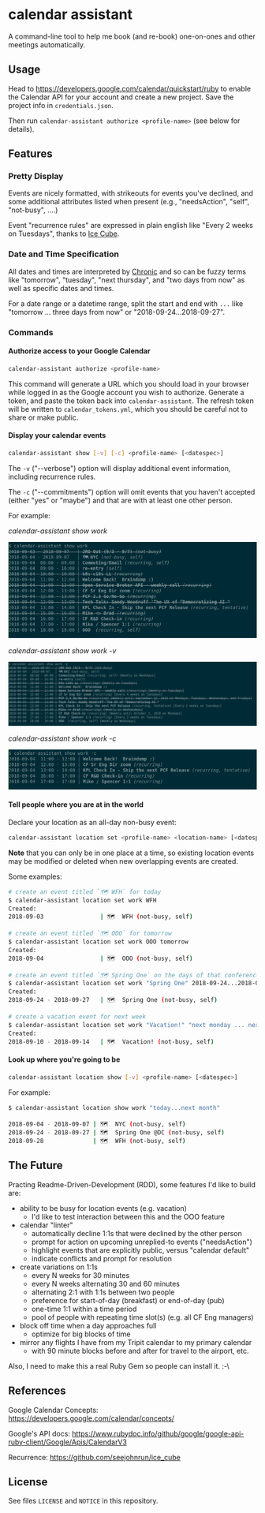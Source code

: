 # calendar assistant

A command-line tool to help me book (and re-book) one-on-ones and other meetings automatically.


## Usage

Head to https://developers.google.com/calendar/quickstart/ruby to enable the Calendar API for your account and create a new project. Save the project info in `credentials.json`.

Then run `calendar-assistant authorize <profile-name>` (see below for details).


## Features

### Pretty Display

Events are nicely formatted, with strikeouts for events you've declined, and some additional attributes listed when present (e.g., "needsAction", "self", "not-busy", ....)

Event "recurrence rules" are expressed in plain english like "Every 2 weeks on Tuesdays", thanks to [Ice Cube](https://github.com/seejohnrun/ice_cube).


### Date and Time Specification

All dates and times are interpreted by [Chronic](https://github.com/mojombo/chronic) and so can be fuzzy terms like "tomorrow", "tuesday", "next thursday", and "two days from now" as well as specific dates and times.

For a date range or a datetime range, split the start and end with `...` like "tomorrow ... three days from now" or "2018-09-24...2018-09-27".


### Commands

#### Authorize access to your Google Calendar

``` bash
calendar-assistant authorize <profile-name>
```

This command will generate a URL which you should load in your browser while logged in as the Google account you wish to authorize. Generate a token, and paste the token back into `calendar-assistant`. The refresh token will be written to `calendar_tokens.yml`, which you should be careful not to share or make public.


#### Display your calendar events

``` bash
calendar-assistant show [-v] [-c] <profile-name> [<datespec>]
```

The `-v` ("--verbose") option will display additional event information, including recurrence rules.

The `-c` ("--commitments") option will omit events that you haven't accepted (either "yes" or "maybe") and that are with at least one other person.

For example:

_calendar-assistant show work_

![show-me-my-day](./assets/show-me-my-day.png)

_calendar-assistant show work -v_

![show-me-my-day](./assets/show-me-my-day-v.png)

_calendar-assistant show work -c_

![show-me-my-day](./assets/show-me-my-day-c.png)


#### Tell people where you are at in the world

Declare your location as an all-day non-busy event:

``` bash
calendar-assistant location set <profile-name> <location-name> [<datespec>]
```

**Note** that you can only be in one place at a time, so existing location events may be modified or deleted when new overlapping events are created.

Some examples:

``` bash
# create an event titled `🗺 WFH` for today
$ calendar-assistant location set work WFH
Created:
2018-09-03                | 🗺  WFH (not-busy, self)

# create an event titled `🗺 OOO` for tomorrow
$ calendar-assistant location set work OOO tomorrow
Created:
2018-09-04                | 🗺  OOO (not-busy, self)

# create an event titled `🗺 Spring One` on the days of that conference
$ calendar-assistant location set work "Spring One" 2018-09-24...2018-09-27
Created:
2018-09-24 - 2018-09-27   | 🗺  Spring One (not-busy, self)

# create a vacation event for next week
$ calendar-assistant location set work "Vacation!" "next monday ... next week friday"
Created:
2018-09-10 - 2018-09-14   | 🗺  Vacation! (not-busy, self)
```

#### Look up where you're going to be

``` bash
calendar-assistant location show [-v] <profile-name> [<datespec>]
```

For example:

``` bash
$ calendar-assistant location show work "today...next month"

2018-09-04 - 2018-09-07 | 🗺  NYC (not-busy, self)
2018-09-24 - 2018-09-27 | 🗺  Spring One @DC (not-busy, self)
2018-09-28              | 🗺  WFH (not-busy, self)
```

## The Future

Practing Readme-Driven-Development (RDD), some features I'd like to build are:

- ability to be busy for location events (e.g. vacation)
  - I'd like to test interaction between this and the OOO feature
- calendar "linter"
  - automatically decline 1:1s that were declined by the other person
  - prompt for action on upcoming unreplied-to events ("needsAction")
  - highlight events that are explicitly public, versus "calendar default"
  - indicate conflicts and prompt for resolution
- create variations on 1:1s
  - every N weeks for 30 minutes
  - every N weeks alternating 30 and 60 minutes
  - alternating 2:1 with 1:1s between two people
  - preference for start-of-day (breakfast) or end-of-day (pub)
  - one-time 1:1 within a time period
  - pool of people with repeating time slot(s) (e.g. all CF Eng managers)
- block off time when a day approaches full
  - optimize for big blocks of time
- mirror any flights I have from my Tripit calendar to my primary calendar
  - with 90 minute blocks before and after for travel to the airport, etc.

Also, I need to make this a real Ruby Gem so people can install it. :-\


## References

Google Calendar Concepts: https://developers.google.com/calendar/concepts/

Google's API docs: https://www.rubydoc.info/github/google/google-api-ruby-client/Google/Apis/CalendarV3

Recurrence: https://github.com/seejohnrun/ice_cube


## License

See files `LICENSE` and `NOTICE` in this repository.

